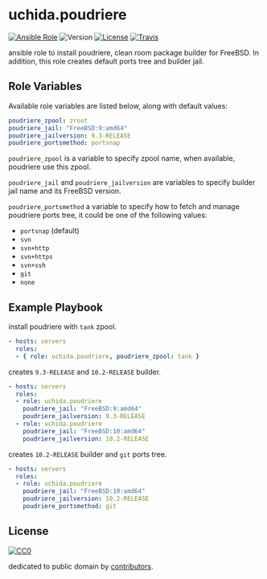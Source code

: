 # uchida.poudriere

[![Ansible Role](https://img.shields.io/ansible/role/5102.svg)](https://galaxy.ansible.com/detail#/role/5102)
![Version](https://img.shields.io/github/tag/uchida/ansible-poudriere-role.svg)
[![License](https://img.shields.io/github/license/uchida/ansible-poudriere-role.svg)](https://tldrlegal.com/license/creative-commons-cc0-1.0-universal)
[![Travis](https://img.shields.io/travis/uchida/ansible-poudriere-role.svg)](https://travis-ci.org/uchida/ansible-poudriere-role)

ansible role to install poudriere, clean room package builder for FreeBSD.
In addition, this role creates default ports tree and builder jail.

## Role Variables

Available role variables are listed below, along with default values:

```yaml
poudriere_zpool: zroot
poudriere_jail: "FreeBSD:9:amd64"
poudriere_jailversion: 9.3-RELEASE
poudriere_portsmethod: portsnap
```

`poudriere_zpool` is a variable to specify zpool name, when available, poudriere use this zpool.

`poudriere_jail` and `poudriere_jailversion` are variables to specify builder jail name and its FreeBSD version.

`poudriere_portsmethod` a variable to specify how to fetch and manage poudriere ports tree, it could be one of the following values:

  - `portsnap` (default)
  - `svn`
  - `svn+http`
  - `svn+https`
  - `svn+ssh`
  - `git`
  - `none`

## Example Playbook

install poudriere with `tank` zpool.
```yaml
- hosts: servers
  roles:
  - { role: uchida.poudriere, poudriere_zpool: tank }
```

creates `9.3-RELEASE` and `10.2-RELEASE` builder.
```yaml
- hosts: servers
  roles:
  - role: uchida.poudriere
    poudriere_jail: "FreeBSD:9:amd64"
    poudriere_jailversion: 9.3-RELEASE
  - role: uchida.poudriere
    poudriere_jail: "FreeBSD:10:amd64"
    poudriere_jailversion: 10.2-RELEASE
```

creates `10.2-RELEASE` builder and `git` ports tree.
```yaml
- hosts: servers
  roles:
  - role: uchida.poudriere
    poudriere_jail: "FreeBSD:10:amd64"
    poudriere_jailversion: 10.2-RELEASE
    poudriere_portsmethod: git
```

## License

[![CC0](http://i.creativecommons.org/p/zero/1.0/88x31.png "CC0")](http://creativecommons.org/publicdomain/zero/1.0/deed)

dedicated to public domain by [contributors](https://github.com/uchida/packer-poudriere/graphs/contributors).
